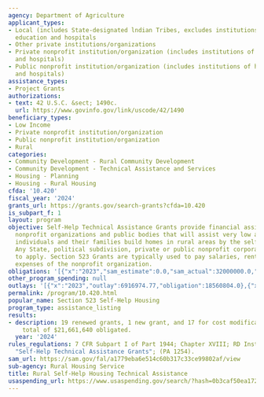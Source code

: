 ```yaml
---
agency: Department of Agriculture
applicant_types:
- Local (includes State-designated lndian Tribes, excludes institutions of higher
  education and hospitals
- Other private institutions/organizations
- Private nonprofit institution/organization (includes institutions of higher education
  and hospitals)
- Public nonprofit institution/organization (includes institutions of higher education
  and hospitals)
assistance_types:
- Project Grants
authorizations:
- text: 42 U.S.C. &sect; 1490c.
  url: https://www.govinfo.gov/link/uscode/42/1490
beneficiary_types:
- Low Income
- Private nonprofit institution/organization
- Public nonprofit institution/organization
- Rural
categories:
- Community Development - Rural Community Development
- Community Development - Technical Assistance and Services
- Housing - Planning
- Housing - Rural Housing
cfda: '10.420'
fiscal_year: '2024'
grants_url: https://grants.gov/search-grants?cfda=10.420
is_subpart_f: 1
layout: program
objective: Self-Help Technical Assistance Grants provide financial assistance to qualified
  nonprofit organizations and public bodies that will assist very low and low-income
  individuals and their families build homes in rural areas by the self help method.
  Any State, political subdivision, private or public nonprofit corporation is eligible
  to apply. Section 523 Grants are typically used to pay salaries, rent, and office
  expenses of the nonprofit organization.
obligations: '[{"x":"2023","sam_estimate":0.0,"sam_actual":32000000.0,"usa_spending_actual":18535804.0},{"x":"2024","sam_estimate":0.0,"sam_actual":25000000.0,"usa_spending_actual":14615018.0},{"x":"2025","sam_estimate":0.0,"sam_actual":32000000.0,"usa_spending_actual":0.0}]'
other_program_spending: null
outlays: '[{"x":"2023","outlay":6916974.77,"obligation":18560804.0},{"x":"2024","outlay":854707.24,"obligation":14615018.0},{"x":"2025","outlay":0.0,"obligation":0.0}]'
permalink: /program/10.420.html
popular_name: Section 523 Self-Help Housing
program_type: assistance_listing
results:
- description: 19 renewed grants, 1 new grant, and 17 for cost modifications for a
    total of $21,661,640 obligated.
  year: '2024'
rules_regulations: 7 CFR Subpart I of Part 1944; Chapter XVIII; RD Instruction 1944-I,
  "Self-Help Technical Assistance Grants"; (PA 1254).
sam_url: https://sam.gov/fal/a1779eba6e514c60b317c33ce99802af/view
sub-agency: Rural Housing Service
title: Rural Self-Help Housing Technical Assistance
usaspending_url: https://www.usaspending.gov/search/?hash=0b3caf50ea1727af311cd40b80bfd8ee
---
```

